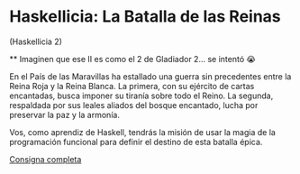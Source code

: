 # HaskeIIicia: La Batalla de las Reinas
(Haskellicia 2)

** Imaginen que ese II es como el 2 de Gladiador 2… se intentó 😭

En el País de las Maravillas ha estallado una guerra sin precedentes entre la Reina Roja y la Reina Blanca. La primera, con su ejército de cartas encantadas, busca imponer su tiranía sobre todo el Reino. La segunda, respaldada por sus leales aliados del bosque encantado, lucha por preservar la paz y la armonía.

Vos, como aprendiz de Haskell, tendrás la misión de usar la magia de la programación funcional para definir el destino de esta batalla épica.

[Consigna completa](https://docs.google.com/document/d/1sN4iG4x9L4ZjP-Brko7SL7GUmpNh7dxUmzbe_t_C1yk/edit?usp=sharing)
